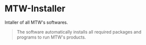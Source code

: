 # MTW-Installer
Intaller of all MTW's softwares. 
> The software automatically installs all required packages and programs to run MTW's products.
